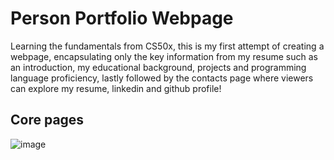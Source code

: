 # Person Portfolio Webpage
Learning the fundamentals from CS50x, this is my first attempt of creating a webpage, encapsulating only the key information from my resume such as an introduction, my educational background, projects and programming language proficiency, lastly followed by the contacts page where viewers can explore my resume, linkedin and github profile! 
## Core pages
![image](https://github.com/wzngekj/PersonalPortfolio/assets/147592707/97c12f86-f033-4da5-ac0a-63c5d2e32529)

